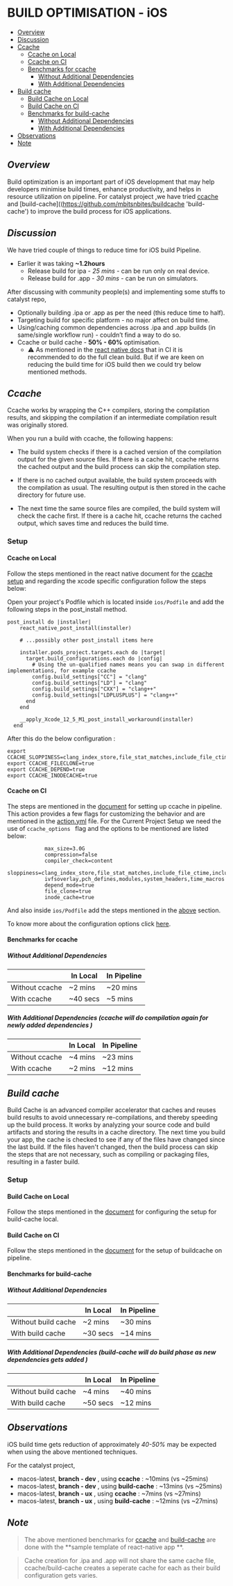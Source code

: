 # BUILD OPTIMISATION - iOS

- [Overview](#overview)
- [Discussion](#discussion)
- [Ccache](#ccache)
  - [Ccache on Local](#ccache-on-local)
  - [Ccache on CI](#ccache-on-ci)
  - [Benchmarks for ccache](#benchmarks-for-ccache)
    - [Without Additional Dependencies](#without-additional-dependencies)
    - [With Additional Dependencies](#with-additional-dependencies)
- [Build cache](#build-cache)
  - [Build Cache on Local](#build-cache-on-local)
  - [Build Cache on CI](#build-cache-on-ci)
  - [Benchmarks for build-cache](#benchmarks-for-build-cache)
    - [Without Additional Dependencies](#without-additional-dependencies-build-cache)
    - [With Additional Dependencies](#with-additional-dependencies-build-cache)
- [Observations](#observations)
- [Note](#note)

## **_Overview_**

Build optimization is an important part of iOS development that may help developers minimise build times, enhance productivity, and helps in resource utilization on pipeline. For catalyst project ,we have tried [ccache](https://ccache.dev/ 'ccache') and [build-cache]((https://github.com/mbitsnbites/buildcache 'build-cache') to improve the build process for iOS applications.

## **_Discussion_**

We have tried couple of things to reduce time for iOS build Pipeline.

- Earlier it was taking **~1.2hours**
  - Release build for ipa - _25 mins_ - can be run only on real device.
  - Release build for .app - _30 mins_ - can be run on simulators.

After discussing with community people(s) and implementing some stuffs to catalyst repo,

- Optionally building .ipa or .app as per the need (this reduce time to half).
- Targeting build for specific platform - no major affect on build time.
- Using/caching common dependencies across .ipa and .app builds (in same/single workflow run) - couldn’t find a way to do so.
- Ccache or build cache - **50% - 60%** optimisation.
  - ⚠️ As mentioned in the [react native docs](https://reactnative.dev/docs/0.69/build-speed#using-this-approach-on-a-ci 'react native docs') that in CI it is recommended to do the full clean build. But if we are keen on reducing the build time for iOS build then we could try below mentioned methods.

## **_Ccache_**

Ccache works by wrapping the C++ compilers, storing the compilation results, and skipping the compilation if an intermediate compilation result was originally stored.

When you run a build with ccache, the following happens:

- The build system checks if there is a cached version of the compilation output for the given source files. If there is a cache hit, ccache returns the cached output and the build process can skip the compilation step.

- If there is no cached output available, the build system proceeds with the compilation as usual. The resulting output is then stored in the cache directory for future use.

- The next time the same source files are compiled, the build system will check the cache first. If there is a cache hit, ccache returns the cached output, which saves time and reduces the build time.

### **Setup**

#### **Ccache on Local**

Follow the steps mentioned in the react native document for the [ccache setup](https://reactnative.dev/docs/0.69/build-speed#use-a-compiler-cache 'ccache setup')
and regarding the xcode specific configuration follow the steps below:

<div id="post-install"></div>

Open your project's Podfile which is located inside `ios/Podfile` and add the following steps in the post_install method.

```
post_install do |installer|
    react_native_post_install(installer)

    # ...possibly other post_install items here

    installer.pods_project.targets.each do |target|
      target.build_configurations.each do |config|
        # Using the un-qualified names means you can swap in different implementations, for example ccache
        config.build_settings["CC"] = "clang"
        config.build_settings["LD"] = "clang"
        config.build_settings["CXX"] = "clang++"
        config.build_settings["LDPLUSPLUS"] = "clang++"
      end
    end

    __apply_Xcode_12_5_M1_post_install_workaround(installer)
  end
```

After this do the below configuration :

```
export CCACHE_SLOPPINESS=clang_index_store,file_stat_matches,include_file_ctime,include_file_mtime,ivfsoverlay,pch_defines,modules,system_headers,time_macros
export CCACHE_FILECLONE=true
export CCACHE_DEPEND=true
export CCACHE_INODECACHE=true
```

#### **Ccache on CI**

The steps are mentioned in the [document](https://github.com/Chocobo1/setup-ccache-action#readme 'document') for setting up ccache in pipeline.
This action provides a few flags for customizing the behavior and are mentioned in the [action.yml](https://github.com/Chocobo1/setup-ccache-action/blob/master/action.yml 'action.yml') file.
For the Current Project Setup we need the use of `ccache_options ` flag and the options to be mentioned are listed below:

```
            max_size=3.0G
            compression=false
            compiler_check=content
            sloppiness=clang_index_store,file_stat_matches,include_file_ctime,include_file_mtime
            ivfsoverlay,pch_defines,modules,system_headers,time_macros
            depend_mode=true
            file_clone=true
            inode_cache=true

```

And also inside `ios/Podfile` add the steps mentioned in the [above](#post-install) section.

To know more about the configuration options click [here](https://ccache.dev/manual/latest.html#_configuration_options 'here').

#### **Benchmarks for ccache**

##### _Without Additional Dependencies_

|                | In Local | In Pipeline |
| -------------- | -------- | ----------- |
| Without ccache | ~2 mins  | ~20 mins    |
| With ccache    | ~40 secs | ~5 mins     |

##### _With Additional Dependencies (ccache will do compilation again for newly added dependencies )_

|                | In Local | In Pipeline |
| -------------- | -------- | ----------- |
| Without ccache | ~4 mins  | ~23 mins    |
| With ccache    | ~2 mins  | ~12 mins    |

## **_Build cache_**

Build Cache is an advanced compiler accelerator that caches and reuses build results to avoid unnecessary re-compilations, and thereby speeding up the build process. It works by analyzing your source code and build artifacts and storing the results in a cache directory. The next time you build your app, the cache is checked to see if any of the files have changed since the last build. If the files haven't changed, then the build process can skip the steps that are not necessary, such as compiling or packaging files, resulting in a faster build.

### **Setup**

#### **Build Cache on Local**

Follow the steps mentioned in the [document](https://zanechua.com/blog/reduce-react-native-xcode-build-time 'document') for configuring the setup for build-cache local.

#### **Build Cache on CI**

Follow the steps mentioned in the [document](https://github.com/mikehardy/buildcache-action#readme 'document') for the setup of buildcache on pipeline.

#### **Benchmarks for build-cache**

<div id="without-additional-dependencies-build-cache"></div>

##### _Without Additional Dependencies_

|                     | In Local | In Pipeline |
| ------------------- | -------- | ----------- |
| Without build cache | ~2 mins  | ~30 mins    |
| With build cache    | ~30 secs | ~14 mins    |

<div id="with-additional-dependencies-build-cache"></div>

##### _With Additional Dependencies (build-cache will do build phase as new dependencies gets added )_

|                     | In Local | In Pipeline |
| ------------------- | -------- | ----------- |
| Without build cache | ~4 mins  | ~40 mins    |
| With build cache    | ~50 secs | ~12 mins    |

## **_Observations_**

iOS build time gets reduction of approximately _40-50%_ may be expected when using the above mentioned techniques.

For the catalyst project,

- macos-latest, **branch - dev** , using **ccache** : ~10mins (vs ~25mins)
- macos-latest, **branch - dev** , using **build-cache** : ~13mins (vs ~25mins)
- macos-latest, **branch - ux** , using **ccache** : ~7mins (vs ~27mins)
- macos-latest, **branch - ux** , using **build-cache** : ~12mins (vs ~27mins)

## **_Note_**

> The above mentioned benchmarks for [ccache](#benchmarks-for-ccache) and [build-cache](#benchmarks-for-build-cache) are done with the **sample template of react-native app **.

> Cache creation for .ipa and .app will not share the same cache file, ccache/build-cache creates a seperate cache for each as their build configuration gets varies.

